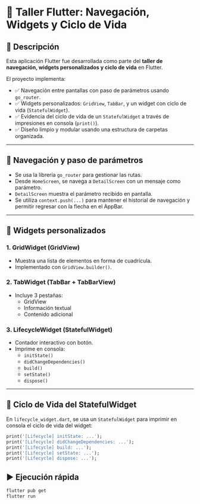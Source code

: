 # 🚀 Taller Flutter: Navegación, Widgets y Ciclo de Vida

## 📱 Descripción

Esta aplicación Flutter fue desarrollada como parte del **taller de navegación, widgets personalizados y ciclo de vida** en Flutter.

El proyecto implementa:

- ✅ Navegación entre pantallas con paso de parámetros usando `go_router`.
- ✅ Widgets personalizados: `GridView`, `TabBar`, y un widget con ciclo de vida (`StatefulWidget`).
- ✅ Evidencia del ciclo de vida de un `StatefulWidget` a través de impresiones en consola (`print()`).
- ✅ Diseño limpio y modular usando una estructura de carpetas organizada.


---

## 🧭 Navegación y paso de parámetros

- Se usa la librería `go_router` para gestionar las rutas.
- Desde `HomeScreen`, se navega a `DetailScreen` con un mensaje como parámetro.
- `DetailScreen` muestra el parámetro recibido en pantalla.
- Se utiliza `context.push(...)` para mantener el historial de navegación y permitir regresar con la flecha en el AppBar.

---

## 🧱 Widgets personalizados

### 1. **GridWidget (GridView)**
- Muestra una lista de elementos en forma de cuadrícula.
- Implementado con `GridView.builder()`.

### 2. **TabWidget (TabBar + TabBarView)**
- Incluye 3 pestañas:
  - GridView
  - Información textual
  - Contenido adicional

### 3. **LifecycleWidget (StatefulWidget)**
- Contador interactivo con botón.
- Imprime en consola:
  - `initState()`
  - `didChangeDependencies()`
  - `build()`
  - `setState()`
  - `dispose()`

---

## 🔁 Ciclo de Vida del StatefulWidget

En `lifecycle_widget.dart`, se usa un `StatefulWidget` para imprimir en consola el ciclo de vida del widget:

```dart
print('[Lifecycle] initState: ...');
print('[Lifecycle] didChangeDependencies: ...');
print('[Lifecycle] build: ...');
print('[Lifecycle] setState: ...');
print('[Lifecycle] dispose: ...');

```
## ▶️ Ejecución rápida

```bash
flutter pub get
flutter run
```
